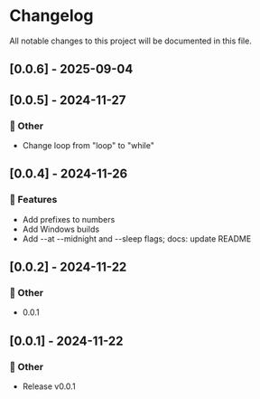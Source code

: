 # Changelog

All notable changes to this project will be documented in this file.

## [0.0.6] - 2025-09-04

<!-- generated by git-cliff -->
## [0.0.5] - 2024-11-27

### 💼 Other

- Change loop from "loop" to "while"

<!-- generated by git-cliff -->
## [0.0.4] - 2024-11-26

### 🚀 Features

- Add prefixes to numbers
- Add Windows builds
- Add --at --midnight and --sleep flags; docs: update README

<!-- generated by git-cliff -->
<!-- generated by git-cliff -->
## [0.0.2] - 2024-11-22

### 💼 Other

- 0.0.1

<!-- generated by git-cliff -->
## [0.0.1] - 2024-11-22

### 💼 Other

- Release v0.0.1

<!-- generated by git-cliff -->
<!-- generated by git-cliff -->
